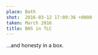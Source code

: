 ```yaml
---
place: Bath
shot:  2016-03-12 17:09:36 +0000
taken: March 2016
title: BHS in TLC
---
```


…and honesty in a box.
